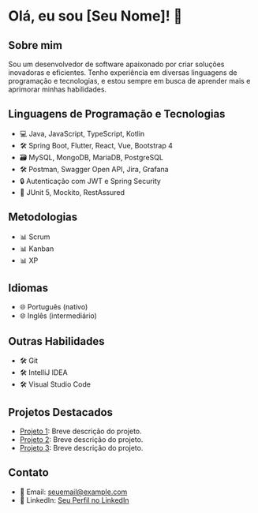 # Olá, eu sou [Seu Nome]! 👋

## Sobre mim
Sou um desenvolvedor de software apaixonado por criar soluções inovadoras e eficientes. Tenho experiência em diversas linguagens de programação e tecnologias, e estou sempre em busca de aprender mais e aprimorar minhas habilidades.

## Linguagens de Programação e Tecnologias
- 💻 Java, JavaScript, TypeScript, Kotlin
- 🛠️ Spring Boot, Flutter, React, Vue, Bootstrap 4
- 🗃️ MySQL, MongoDB, MariaDB, PostgreSQL
- 🛠️ Postman, Swagger Open API, Jira, Grafana
- 🔒 Autenticação com JWT e Spring Security
- 🧪 JUnit 5, Mockito, RestAssured

## Metodologias
- 📊 Scrum
- 📊 Kanban
- 📊 XP

## Idiomas
- 🌐 Português (nativo)
- 🌐 Inglês (intermediário)

## Outras Habilidades
- 🛠️ Git
- 🛠️ IntelliJ IDEA
- 🛠️ Visual Studio Code

## Projetos Destacados
- [Projeto 1](link_para_o_projeto_1): Breve descrição do projeto.
- [Projeto 2](link_para_o_projeto_2): Breve descrição do projeto.
- [Projeto 3](link_para_o_projeto_3): Breve descrição do projeto.

## Contato
- 📧 Email: seuemail@example.com
- 💼 LinkedIn: [Seu Perfil no LinkedIn](https://www.linkedin.com/in/seu-perfil/)





